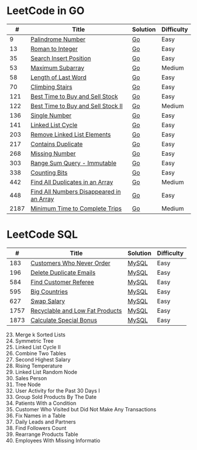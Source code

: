 LeetCode in GO
========

| #    | Title | Solution | Difficulty |
|-----| ----- | -------- | ---------- |
| 9    |[Palindrome Number](https://leetcode.com/problems/palindrome-number/)|[Go](https://github.com/teifikov/Leetcode/blob/main/problems/9.%20Palindrome%20Number.go)|Easy|
| 13   |[Roman to Integer](https://leetcode.com/problems/roman-to-integer/)|[Go](https://github.com/teifikov/Leetcode/blob/main/problems/13.RomantoInteger.go)|Easy|
| 35   |[Search Insert Position](https://leetcode.com/problems/search-insert-position/)|[Go](https://github.com/teifikov/Leetcode/blob/main/problems/35.SearchInsertPosition.go)|Easy|
| 53   |[Maximum Subarray](https://leetcode.com/problems/maximum-subarray/)|[Go](https://github.com/teifikov/Leetcode/blob/main/problems/53.%20Maximum%20Subarray.go)|Medium|
| 58   |[Length of Last Word](https://leetcode.com/problems/length-of-last-word/)|[Go](https://github.com/teifikov/Leetcode/blob/main/problems/58.LengthofLastWord.go)|Easy|
| 70   |[Climbing Stairs](https://leetcode.com/problems/climbing-stairs/)|[Go](https://github.com/teifikov/Leetcode/blob/main/problems/70.%20Climbing%20Stairs.go)|Easy|
| 121  |[Best Time to Buy and Sell Stock](https://leetcode.com/problems/best-time-to-buy-and-sell-stock/)|[Go](https://github.com/teifikov/Leetcode/blob/main/problems/121.%20Best%20Time%20to%20Buy%20and%20Sell%20Stock.go)|Easy|
| 122  |[Best Time to Buy and Sell Stock II](https://leetcode.com/problems/best-time-to-buy-and-sell-stock-ii/)|[Go](https://github.com/teifikov/Leetcode/blob/main/problems/122.%20Best%20Time%20to%20Buy%20and%20Sell%20Stock%20II.go)|Medium|
| 136  |[Single Number](https://leetcode.com/problems/single-number/)|[Go](https://github.com/teifikov/Leetcode/blob/main/problems/136.%20Single%20Number.go)|Easy|
| 141  |[Linked List Cycle](https://leetcode.com/problems/linked-list-cycle/)|[Go](https://github.com/teifikov/Leetcode/blob/main/problems/141.%20Linked%20List%20Cycle.go)|Easy|
| 203  |[Remove Linked List Elements](https://leetcode.com/problems/remove-linked-list-elements/)|[Go](https://github.com/teifikov/Leetcode/blob/main/problems/203.%20Remove%20Linked%20List%20Elements.go)|Easy|
| 217  |[Contains Duplicate](https://leetcode.com/problems/contains-duplicate/)|[Go](https://github.com/teifikov/Leetcode/blob/main/problems/217.%20Contains%20Duplicate.go)|Easy|
| 268  |[Missing Number](https://leetcode.com/problems/missing-number/)|[Go](https://github.com/teifikov/Leetcode/blob/main/problems/268.%20Missing%20Number.go)|Easy|
| 303  |[Range Sum Query - Immutable](https://leetcode.com/problems/range-sum-query-immutable/)|[Go](https://github.com/teifikov/Leetcode/blob/main/problems/303.%20Range%20Sum%20Query%20-%20Immutable.go)|Easy|
| 338  |[Counting Bits](https://leetcode.com/problems/counting-bits/description/)|[Go](https://github.com/teifikov/Leetcode/blob/main/problems/338.%20Counting%20Bits.go)|Easy|
| 442  |[Find All Duplicates in an Array](https://leetcode.com/problems/find-all-duplicates-in-an-array/)|[Go](https://github.com/teifikov/Leetcode/blob/main/problems/442.%20Find%20All%20Duplicates%20in%20an%20Array.go)|Medium|
| 448  |[Find All Numbers Disappeared in an Array](https://leetcode.com/problems/find-all-numbers-disappeared-in-an-array/)|[Go](https://github.com/teifikov/Leetcode/blob/main/problems/448.%20Find%20All%20Numbers%20Disappeared%20in%20an%20Array.go)|Easy|
| 2187 |[Minimum Time to Complete Trips](https://leetcode.com/problems/minimum-time-to-complete-trips/)|[Go](https://github.com/teifikov/Leetcode/blob/main/problems/2187.%20Minimum%20Time%20to%20Complete%20Trips.go)|Medium|



LeetCode SQL
========

| #    | Title                                                                                         | Solution | Difficulty |
|------|-----------------------------------------------------------------------------------------------|---------| ---------- |
| 183  |[Customers Who Never Order](https://leetcode.com/problems/customers-who-never-order/)          |[MySQL](https://github.com/teifikov/Leetcode/blob/main/problems/183.%20Customers%20Who%20Never%20Order.sql)|Easy|
|196|[Delete Duplicate Emails](https://leetcode.com/problems/delete-duplicate-emails/)|[MySQL]()|Easy|
| 584  |[Find Customer Referee](https://leetcode.com/problems/find-customer-referee/)                  |[MySQL](https://github.com/teifikov/Leetcode/blob/main/problems/584.%20Find%20Customer%20Referee.sql)|Easy|
| 595  |[Big Countries](https://leetcode.com/problems/big-countries/)                                  |[MySQL](https://github.com/teifikov/Leetcode/blob/main/problems/595.%20Big%20Countries.sql)|Easy|
|627|[Swap Salary](https://leetcode.com/problems/swap-salary/)|[MySQL]()|Easy|
| 1757 |[Recyclable and Low Fat Products](https://leetcode.com/problems/recyclable-and-low-fat-products/) |[MySQL](https://github.com/teifikov/Leetcode/blob/main/problems/1757.%20Recyclable%20and%20Low%20Fat%20Products.sql)|Easy|
|1873|[Calculate Special Bonus](https://leetcode.com/problems/calculate-special-bonus/)|[MySQL]()|Easy|

23. Merge k Sorted Lists
101. Symmetric Tree
142. Linked List Cycle II
175. Combine Two Tables
176. Second Highest Salary
197. Rising Temperature
382. Linked List Random Node
607. Sales Person
608. Tree Node
1141. User Activity for the Past 30 Days I
1484. Group Sold Products By The Date
1527. Patients With a Condition
1581. Customer Who Visited but Did Not Make Any Transactions
1667. Fix Names in a Table
1693. Daily Leads and Partners
1729. Find Followers Count
1795. Rearrange Products Table
1965. Employees With Missing Informatio
